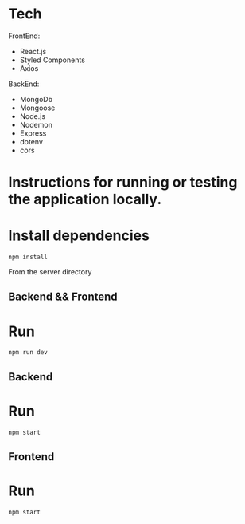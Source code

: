 # Tech

FrontEnd:

- React.js
- Styled Components
- Axios

BackEnd:

- MongoDb
- Mongoose
- Node.js
- Nodemon
- Express
- dotenv
- cors

# Instructions for running or testing the application locally.

# Install dependencies

`npm install`

From the server directory

## Backend && Frontend

# Run

`npm run dev`

## Backend

# Run

`npm start`

## Frontend

# Run

`npm start`
